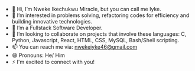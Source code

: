 - 👋 Hi, I’m Nweke Ikechukwu Miracle, but you can call me Iyke.
- 👀 I’m interested in problems solving, refactoring codes for efficiency and building innovative technologies.
- 🌱 I’m a Fullstack Software Developer.
- 💞️ I’m looking to collaborate on projects that involve these languages: C, Python, Javascript, React, HTML, CSS, MySQL, Bash/Shell scripting.
- 📫 You can reach me via: [nwekeiyke46@gmail.com](mailto:nwekeiyke46@gmail.com)
- 😄 Pronouns: He/ Him
- ⚡ I'm excited to connect with you!

<!---
Ikechukwu-Miracle/Ikechukwu-Miracle is a ✨ special ✨ repository because its `README.md` (this file) appears on your GitHub profile.
You can click the Preview link to take a look at your changes.
--->
